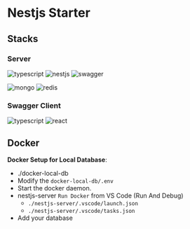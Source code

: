 # Nestjs Starter

## Stacks

### Server

![typescript](https://img.shields.io/badge/typescript-3178C6?style=for-the-badge&logo=typescript&logoColor=white)
![nestjs](https://img.shields.io/badge/nestjs-E0234E?style=for-the-badge&logo=nestjs&logoColor=white)
![swagger](https://img.shields.io/badge/swagger-85EA2D?style=for-the-badge&logo=swagger&logoColor=white)

![mongo](https://img.shields.io/badge/mongoDB-47A248?style=for-the-badge&logo=MongoDB&logoColor=white)
![redis](https://img.shields.io/badge/redis-FF4438?style=for-the-badge&logo=redis&logoColor=white)

### Swagger Client

![typescript](https://img.shields.io/badge/typescript-3178C6?style=for-the-badge&logo=typescript&logoColor=white)
![react](https://img.shields.io/badge/-React-61DAFB?logo=react&logoColor=white&style=for-the-badge)

## Docker

**Docker Setup for Local Database**:

- ./docker-local-db
- Modify the `docker-local-db/.env`
- Start the docker daemon.
- nestjs-server `Run Docker` from VS Code (Run And Debug)
  - `./nestjs-server/.vscode/launch.json`
  - `./nestjs-server/.vscode/tasks.json`
- Add your database

